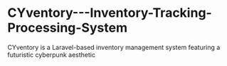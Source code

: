 # CYventory---Inventory-Tracking-Processing-System
CYventory is a Laravel-based inventory management system featuring a futuristic cyberpunk aesthetic
